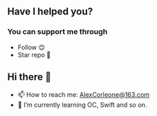 ## Have I helped you?

### You can support me through

 + Follow 😊
 + Star repo 🌟

<!--
**AlexCorleone/AlexCorleone** is a ✨ _special_ ✨ repository because its `README.md` (this file) appears on your GitHub profile.
-->

## Hi there 👋
 + 📫 How to reach me: AlexCorleone@163.com
 + 🌱 I’m currently learning OC, Swift and so on.
<!--  + 🔭 I’m currently working on  ...-->
<!--  + 👯 I’m looking to collaborate on ...-->
<!--  + 🤔 I’m looking for help with ...-->
<!--  + 💬 Ask me about -->
<!--  + 😄 Pronouns: ...-->
<!--  + ⚡ Fun fact: ...-->
